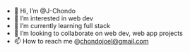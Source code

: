 - 👋 Hi, I’m @J-Chondo
- 👀 I’m interested in web dev
- 🌱 I’m currently learning full stack
- 💞️ I’m looking to collaborate on web dev, web app projects
- 📫 How to reach me @chondojoel@gmail.com

<!---
J-Chondo/J-Chondo is a ✨ special ✨ repository because its `README.md` (this file) appears on your GitHub profile.
You can click the Preview link to take a look at your changes.
--->
